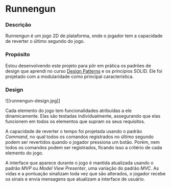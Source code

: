 # Runnengun
### Descrição
Runnengun é um jogo 2D de plataforma, onde o jogador tem a capacidade de reverter o último segundo do jogo.
### Propósito
Estou desenvolvendo este projeto para pôr em prática os padrões de design que aprendi no curso [Design Patterns](https://www.coursera.org/learn/design-patterns) e os princípios SOLID. Ele foi projetado com a modularidade como principal característica.
### Design
![[runnengun-design.jpg]]

Cada elemento do jogo tem funcionalidades atribuídas a ele dinamicamente. Elas são testadas individualmente, assegurando que elas funcionem em todos os elementos que supram os seus requisitos.

A capacidade de reverter o tempo foi projetada usando o padrão _Command_, no qual todos os comandos registrados no último segundo podem ser revertidos quando o jogador pressiona um botão. Porém, nem todos os comandos podem ser registrados, ficando isso a critério de cada elemento do jogo.

A interface que aparece durante o jogo é mantida atualizada usando o padrão _MVP_ ou _Model View Presenter_, uma variação do padrão _MVC_. As vidas e a pontuação sinalizam toda vez que são alterados, o jogador recebe os sinais e envia mensagens que atualizam a interface de usuário.